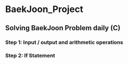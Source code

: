 # BaekJoon_Project
## Solving BaekJoon Problem daily	(C)	
### Step 1: Input / output and arithmetic operations
### Step 2: If Statement
